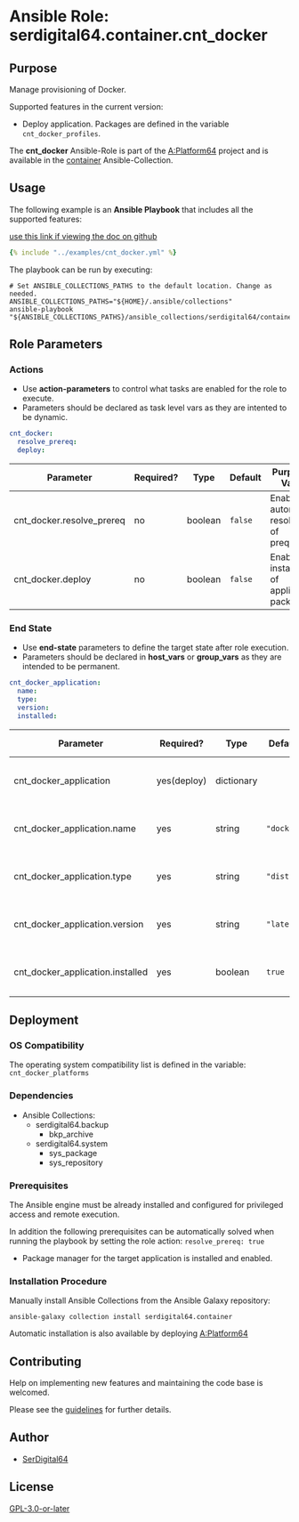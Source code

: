 # Ansible Role: serdigital64.container.cnt_docker

## Purpose

Manage provisioning of Docker.

Supported features in the current version:

- Deploy application. Packages are defined in the variable `cnt_docker_profiles`.

The **cnt_docker** Ansible-Role is part of the [A:Platform64](https://github.com/serdigital64/aplatform64) project and is available in the [container](https://aplatform64.readthedocs.io/en/latest/collections/container) Ansible-Collection.

## Usage

The following example is an **Ansible Playbook** that includes all the supported features:

[use this link if viewing the doc on github](https://github.com/aplatform64/container/blob/main/playbooks/cnt_docker.yml)

```yaml
{% include "../examples/cnt_docker.yml" %}
```

The playbook can be run by executing:

```shell
# Set ANSIBLE_COLLECTIONS_PATHS to the default location. Change as needed.
ANSIBLE_COLLECTIONS_PATHS="${HOME}/.ansible/collections"
ansible-playbook "${ANSIBLE_COLLECTIONS_PATHS}/ansible_collections/serdigital64/container/playbooks/cnt_docker.yml"
```

## Role Parameters

### Actions

- Use **action-parameters** to control what tasks are enabled for the role to execute.
- Parameters should be declared as task level vars as they are intented to be dynamic.

```yaml
cnt_docker:
  resolve_prereq:
  deploy:
```

| Parameter                 | Required? | Type    | Default | Purpose / Value                             |
| ------------------------- | --------- | ------- | ------- | ------------------------------------------- |
| cnt_docker.resolve_prereq | no        | boolean | `false` | Enable automatic resolution of prequisites  |
| cnt_docker.deploy         | no        | boolean | `false` | Enable installation of application packages |

### End State

- Use **end-state** parameters to define the target state after role execution.
- Parameters should be declared in **host_vars** or **group_vars** as they are intended to be permanent.

```yaml
cnt_docker_application:
  name:
  type:
  version:
  installed:
```

| Parameter                        | Required?   | Type       | Default    | Purpose / Value                    |
| -------------------------------- | ----------- | ---------- | ---------- | ---------------------------------- |
| cnt_docker_application           | yes(deploy) | dictionary |            | Set application package end state  |
| cnt_docker_application.name      | yes         | string     | `"docker"` | Select application package name    |
| cnt_docker_application.type      | yes         | string     | `"distro"` | Select application package type    |
| cnt_docker_application.version   | yes         | string     | `"latest"` | Select application package version |
| cnt_docker_application.installed | yes         | boolean    | `true`     | Set application package end state  |

## Deployment

### OS Compatibility

The operating system compatibility list is defined in the variable: `cnt_docker_platforms`

### Dependencies

- Ansible Collections:
  - serdigital64.backup
    - bkp_archive
  - serdigital64.system
    - sys_package
    - sys_repository

### Prerequisites

The Ansible engine must be already installed and configured for privileged access and remote execution.

In addition the following prerequisites can be automatically solved when running the playbook by setting the role action: `resolve_prereq: true`

- Package manager for the target application is installed and enabled.

### Installation Procedure

Manually install Ansible Collections from the Ansible Galaxy repository:

```shell
ansible-galaxy collection install serdigital64.container
```

Automatic installation is also available by deploying [A:Platform64](https://aplatform64.readthedocs.io/en/latest/#deployment)

## Contributing

Help on implementing new features and maintaining the code base is welcomed.

Please see the [guidelines](https://aplatform64.readthedocs.io/en/latest/contributing/CONTRIBUTING) for further details.

## Author

- [SerDigital64](https://serdigital64.github.io/)

## License

[GPL-3.0-or-later](https://www.gnu.org/licenses/gpl-3.0.txt)
